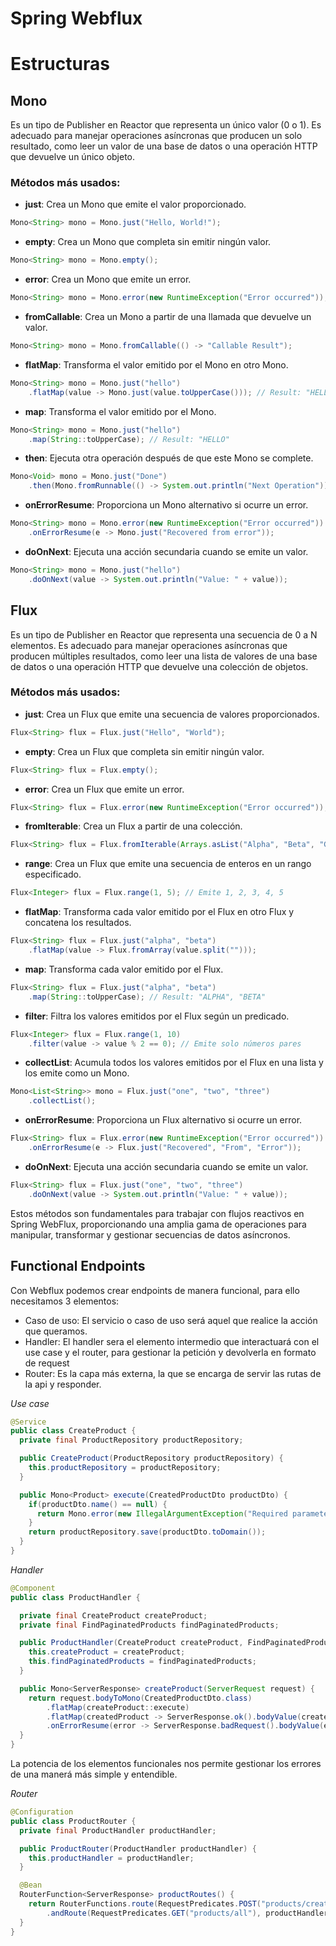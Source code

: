 # Spring Webflux

# Estructuras
## Mono
Es un tipo de Publisher en Reactor que representa un único valor (0 o 1). Es adecuado para manejar operaciones asíncronas que producen un solo resultado, como leer un valor de una base de datos o una operación HTTP que devuelve un único objeto.

### Métodos más usados:

- **just**: Crea un Mono que emite el valor proporcionado.
```java
Mono<String> mono = Mono.just("Hello, World!");
```

- **empty**: Crea un Mono que completa sin emitir ningún valor.
```java
Mono<String> mono = Mono.empty();
````

- **error**: Crea un Mono que emite un error.
```java
Mono<String> mono = Mono.error(new RuntimeException("Error occurred"));
```

- **fromCallable**: Crea un Mono a partir de una llamada que devuelve un valor.
```java
Mono<String> mono = Mono.fromCallable(() -> "Callable Result");
```

- **flatMap**: Transforma el valor emitido por el Mono en otro Mono.
```java
Mono<String> mono = Mono.just("hello")
    .flatMap(value -> Mono.just(value.toUpperCase())); // Result: "HELLO"
````

- **map**: Transforma el valor emitido por el Mono.
```java
Mono<String> mono = Mono.just("hello")
    .map(String::toUpperCase); // Result: "HELLO"
````

- **then**: Ejecuta otra operación después de que este Mono se complete.
```java
Mono<Void> mono = Mono.just("Done")
    .then(Mono.fromRunnable(() -> System.out.println("Next Operation")));
```

- **onErrorResume**: Proporciona un Mono alternativo si ocurre un error.
```java
Mono<String> mono = Mono.error(new RuntimeException("Error occurred"))
    .onErrorResume(e -> Mono.just("Recovered from error"));
```

- **doOnNext**: Ejecuta una acción secundaria cuando se emite un valor.
```java
Mono<String> mono = Mono.just("hello")
    .doOnNext(value -> System.out.println("Value: " + value));
```

## Flux
Es un tipo de Publisher en Reactor que representa una secuencia de 0 a N elementos. Es adecuado para manejar operaciones asíncronas que producen múltiples resultados, como leer una lista de valores de una base de datos o una operación HTTP que devuelve una colección de objetos.

### Métodos más usados:

- **just**: Crea un Flux que emite una secuencia de valores proporcionados.
```java
Flux<String> flux = Flux.just("Hello", "World");
```

- **empty**: Crea un Flux que completa sin emitir ningún valor.
```java
Flux<String> flux = Flux.empty();
```

- **error**: Crea un Flux que emite un error.
```java
Flux<String> flux = Flux.error(new RuntimeException("Error occurred"));
```

- **fromIterable**: Crea un Flux a partir de una colección.
```java
Flux<String> flux = Flux.fromIterable(Arrays.asList("Alpha", "Beta", "Gamma"));
```

- **range**: Crea un Flux que emite una secuencia de enteros en un rango especificado.
```java
Flux<Integer> flux = Flux.range(1, 5); // Emite 1, 2, 3, 4, 5
```

- **flatMap**: Transforma cada valor emitido por el Flux en otro Flux y concatena los resultados.
```java
Flux<String> flux = Flux.just("alpha", "beta")
    .flatMap(value -> Flux.fromArray(value.split("")));
``` 

- **map**: Transforma cada valor emitido por el Flux.
```java
Flux<String> flux = Flux.just("alpha", "beta")
    .map(String::toUpperCase); // Result: "ALPHA", "BETA"
```

- **filter**: Filtra los valores emitidos por el Flux según un predicado.
```java
Flux<Integer> flux = Flux.range(1, 10)
    .filter(value -> value % 2 == 0); // Emite solo números pares
```

- **collectList**: Acumula todos los valores emitidos por el Flux en una lista y los emite como un Mono.
```java
Mono<List<String>> mono = Flux.just("one", "two", "three")
    .collectList();
```

- **onErrorResume**: Proporciona un Flux alternativo si ocurre un error.
```java
Flux<String> flux = Flux.error(new RuntimeException("Error occurred"))
    .onErrorResume(e -> Flux.just("Recovered", "From", "Error"));
```

- **doOnNext**: Ejecuta una acción secundaria cuando se emite un valor.
```java
Flux<String> flux = Flux.just("one", "two", "three")
    .doOnNext(value -> System.out.println("Value: " + value));
```

Estos métodos son fundamentales para trabajar con flujos reactivos en Spring WebFlux, proporcionando una amplia gama de operaciones para manipular, transformar y gestionar secuencias de datos asíncronos.

## Functional Endpoints
Con Webflux podemos crear endpoints de manera funcional, para ello necesitamos 3 elementos:
- Caso de uso: El servicio o caso de uso será aquel que realice la acción que queramos.
- Handler: El handler sera el elemento intermedio que interactuará con el use case y el router, para gestionar la petición y devolverla en formato de request
- Router: Es la capa más externa, la que se encarga de servir las rutas de la api y responder.

*Use case*
```java
@Service
public class CreateProduct {
  private final ProductRepository productRepository;

  public CreateProduct(ProductRepository productRepository) {
    this.productRepository = productRepository;
  }

  public Mono<Product> execute(CreatedProductDto productDto) {
    if(productDto.name() == null) {
      return Mono.error(new IllegalArgumentException("Required parameters are missing."));
    }
    return productRepository.save(productDto.toDomain());
  }
}
```

*Handler*
```java
@Component
public class ProductHandler {

  private final CreateProduct createProduct;
  private final FindPaginatedProducts findPaginatedProducts;

  public ProductHandler(CreateProduct createProduct, FindPaginatedProducts findPaginatedProducts) {
    this.createProduct = createProduct;
    this.findPaginatedProducts = findPaginatedProducts;
  }

  public Mono<ServerResponse> createProduct(ServerRequest request) {
    return request.bodyToMono(CreatedProductDto.class)
        .flatMap(createProduct::execute)
        .flatMap(createdProduct -> ServerResponse.ok().bodyValue(createdProduct))
        .onErrorResume(error -> ServerResponse.badRequest().bodyValue(error.getMessage()));
  }
}
```

La potencia de los elementos funcionales nos permite gestionar los errores de una manerá más simple y entendible.

*Router*
```java
@Configuration
public class ProductRouter {
  private final ProductHandler productHandler;

  public ProductRouter(ProductHandler productHandler) {
    this.productHandler = productHandler;
  }

  @Bean
  RouterFunction<ServerResponse> productRoutes() {
    return RouterFunctions.route(RequestPredicates.POST("products/create"), productHandler::createProduct)
        .andRoute(RequestPredicates.GET("products/all"), productHandler::findAllProductsPaginated);
  }
}
```